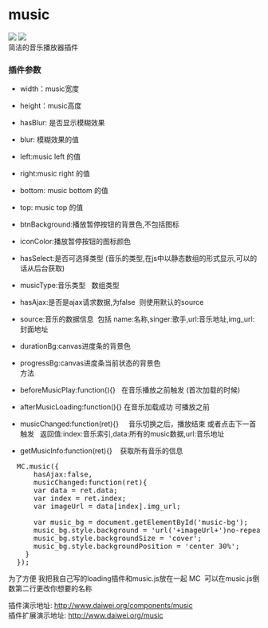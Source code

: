 # music
[![](https://img.shields.io/badge/musicJs-demo-green.svg)](http://www.daiwei.org/components/music) ![](https://img.shields.io/badge/version-2.0-brightgreen.svg)<br>
简洁的音乐播放器插件

### 插件参数

* width：music宽度 <br>
* height：music高度 <br>
* hasBlur: 是否显示模糊效果<br>
* blur: 模糊效果的值<br>


* left:music left 的值<br>
* right:music right 的值<br>
* bottom: music bottom 的值<br>
* top: music top 的值<br>
* btnBackground:播放暂停按钮的背景色,不包括图标<br>
* iconColor:播放暂停按钮的图标颜色<br>
* hasSelect:是否可选择类型 (音乐的类型,在js中以静态数组的形式显示,可以的话从后台获取)<br>
* musicType:音乐类型   数组类型<br>
* hasAjax:是否是ajax请求数据,为false  则使用默认的source<br>
* source:音乐的数据信息  包括 name:名称,singer:歌手,url:音乐地址,img_url:封面地址<br>
* durationBg:canvas进度条的背景色<br>
* progressBg:canvas进度条当前状态的背景色<br>
方法
* beforeMusicPlay:function(){}   在音乐播放之前触发 (首次加载的时候)<br>
* afterMusicLoading:function(){}    在音乐加载成功 可播放之前<br>
* musicChanged:function(ret){}     音乐切换之后，播放结束 或者点击下一首触发   返回值:index:音乐索引,data:所有的music数据,url:音乐地址<br>
* getMusicInfo:function(ret){}    获取所有音乐的信息<br>

<pre>
  MC.music({
      hasAjax:false,
      musicChanged:function(ret){
      var data = ret.data;
      var index = ret.index;
      var imageUrl = data[index].img_url;

      var music_bg = document.getElementById('music-bg');
      music_bg.style.background = 'url('+imageUrl+')no-repeat';
      music_bg.style.backgroundSize = 'cover';
      music_bg.style.backgroundPosition = 'center 30%';
    }
  });
</pre>

为了方便 我把我自己写的loading插件和music.js放在一起 
MC  可以在music.js倒数第二行更改你想要的名称

插件演示地址: http://www.daiwei.org/components/music <br>
插件扩展演示地址: http://www.daiwei.org/music
